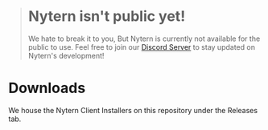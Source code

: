 > # Nytern isn't public yet!
> We hate to break it to you, But Nytern is currently not available for the public to use. Feel free to join our [Discord Server](https://discord.gg/nhZChUfyR4) to stay updated on Nytern's development!

# Downloads
We house the Nytern Client Installers on this repository under the Releases tab.
